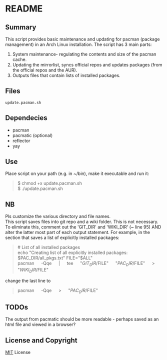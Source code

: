 # README


## Summary
This script provides basic maintenance and updating for pacman (package management) in an Arch Linux installation.  The script has 3 main parts:
1. System maintenance- regulating the contents and size of the pacman cache.
1. Updating the mirrorlist, syncs official repos and updates packages (from the official repos and the AUR).
1. Outputs files that contain lists of installed packages.



## Files
`update.pacman.sh`



## Dependecies
* pacman
* pacmatic (optional)
* reflector
* yay



## Use
Place script on your path (e.g. in ~/bin), make it executable and run it:
>$ chmod +x  update.pacman.sh  
$ ./update.pacman.sh



## NB
Pls customize the various directory and file names.  
This script saves files into git repo and a wiki folder.  This is not necessary.  
To eliminate this, comment out the 'GIT_DIR' and 'WIKI_DIR' (~ line 95) AND alter the latter most part of each output statement.
For example, in the section that saves a list of explicitly installed packages:
>\# List of all installed packages  
>echo "Creating list of all explicitly installed packages: $PAC_DIR/all_pkgs.txt"  
>FILE="$ALL"  
>pacman &emsp; -Qqe &emsp; | &emsp; tee &emsp; "$GIT_DIR/$FILE" &emsp; "$PAC_DIR/$FILE" &emsp; > &emsp; "$WIKI_DIR/$FILE"  

change the last line to
>pacman &emsp; -Qqe &emsp; > &emsp; "$PAC_DIR/$FILE"



## TODOs
The output from pacmatic should be more readable - perhaps saved as an html file and viewed in a browser?


<!-- ## Status
[![GitLab license](https://img.shields.io/badge/license-MIT-blue.svg)](https://gitlab.com/6gentexian/Pacman/raw/master/LICENSE.md)

<!-- [![Travis (.org) branch](https://img.shields.io/travis/6gentexian/Pacman/master.svg)] -->

<!-- [![coverage](https://gitlab.com/6gentexian/Pacman/badges/master/coverage.svg)](https://gitlab.com/6gentexian/Pacman/commits/master) -->

<!-- [![build  status](https://gitlab.com/6gentexian/Pacman/badges/master/build.svg)](https://gitlab.com/6gentexian/Pacman/commits/master) -->

<!-- [![pipeline status](https://gitlab.com/6gentexian/Pacman/badges/master/pipeline.svg)](https://gitlab.com/6gentexian/Pacman/commits/master) -->


## License and Copyright
[MIT](LICENSE.md) License
